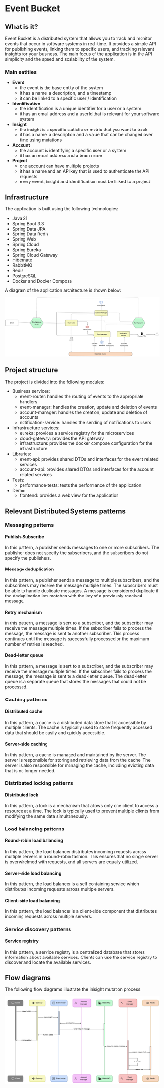 # Event Bucket

## What is it?

Event Bucket is a distributed system that allows you to track and monitor events that occur in software systems in real-time.
It provides a simple API for publishing events, linking them to specific users, and tracking relevant insights for your business.
The main focus of the application is in the API simplicity and the speed and scalability of the system.

### Main entities

- **Event**
    - the event is the base entity of the system
    - it has a name, a description, and a timestamp
    - it can be linked to a specific user / identification
- **Identification**
    - the identification is a unique identifier for a user or a system
    - it has an email address and a userId that is relevant for your software system
- **Insight**
    - the insight is a specific statistic or metric that you want to track
    - it has a name, a description and a value that can be changed over time using mutations
- **Account**
    - the account is identifying a specific user or a system
    - it has an email address and a team name
- **Project**
    - one account can have multiple projects
    - it has a name and an API key that is used to authenticate the API requests
    - every event, insight and identification must be linked to a project

## Infrastructure

The application is built using the following technologies:

- Java 21
- Spring Boot 3.3
- Spring Data JPA
- Spring Data Redis
- Spring Web
- Spring Cloud
- Spring Eureka
- Spring Cloud Gateway
- Hibernate
- RabbitMQ
- Redis
- PostgreSQL
- Docker and Docker Compose

A diagram of the application architecture is shown below:

![Architecture](arch-diagram.png)

## Project structure

The project is divided into the following modules:

- Business services:
    - event-router: handles the routing of events to the appropriate handlers
    - event-manager: handles the creation, update and deletion of events
    - account-manager: handles the creation, update and deletion of accounts
    - notification-service: handles the sending of notifications to users
- Infrastructure services:
    - eureka: provides a service registry for the microservices
    - cloud-gateway: provides the API gateway
    - infrastructure: provides the docker compose configuration for the infrastructure
- Libraries:
    - event-api: provides shared DTOs and interfaces for the event related services
    - account-api: provides shared DTOs and interfaces for the account related services
- Tests:
    - performance-tests: tests the performance of the application
- Demo:
    - frontend: provides a web view for the application

## Relevant Distributed Systems patterns

### Messaging patterns

#### Publish-Subscribe

In this pattern, a publisher sends messages to one or more subscribers. The publisher does not specify the subscribers, and the subscribers do not specify the publishers.

#### Message deduplication

In this pattern, a publisher sends a message to multiple subscribers, and the subscribers may receive the message multiple times.
The subscribers must be able to handle duplicate messages.
A message is considered duplicate if the deduplication key matches with the key of a previously received message.

#### Retry mechanism

In this pattern, a message is sent to a subscriber, and the subscriber may receive the message multiple times.
If the subscriber fails to process the message, the message is sent to another subscriber.
This process continues until the message is successfully processed or the maximum number of retries is reached.

#### Dead-letter queue

In this pattern, a message is sent to a subscriber, and the subscriber may receive the message multiple times.
If the subscriber fails to process the message, the message is sent to a dead-letter queue.
The dead-letter queue is a separate queue that stores the messages that could not be processed.

### Caching patterns

#### Distributed cache

In this pattern, a cache is a distributed data store that is accessible by multiple clients.
The cache is typically used to store frequently accessed data that should be easily and quickly accessible.

#### Server-side caching

In this pattern, a cache is managed and maintained by the server.
The server is responsible for storing and retrieving data from the cache.
The server is also responsible for managing the cache, including evicting data that is no longer needed.

### Distributed locking patterns

#### Distributed lock

In this pattern, a lock is a mechanism that allows only one client to access a resource at a time.
The lock is typically used to prevent multiple clients from modifying the same data simultaneously.

### Load balancing patterns

#### Round-robin load balancing

In this pattern, the load balancer distributes incoming requests across multiple servers in a round-robin fashion.
This ensures that no single server is overwhelmed with requests, and all servers are equally utilized.

#### Server-side load balancing

In this pattern, the load balancer is a self containing service which distributes incoming requests across multiple servers.

#### Client-side load balancing

In this pattern, the load balancer is a client-side component that distributes incoming requests across multiple servers.

### Service discovery patterns

#### Service registry

In this pattern, a service registry is a centralized database that stores information about available services.
Clients can use the service registry to discover and locate the available services.

## Flow diagrams

The following flow diagrams illustrate the inisight mutation process:

![Mutation flow](redis-lock-seq-diagram.png)